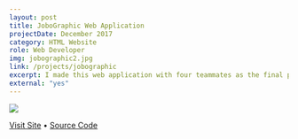 ```yaml
---
layout: post
title: JoboGraphic Web Application
projectDate: December 2017
category: HTML Website
role: Web Developer
img: jobographic2.jpg
link: /projects/jobographic
excerpt: I made this web application with four teammates as the final project for our Advanced Web Design Technologies course. With this website you can find jobs and companies in your area and also get directions. It uses four APIs, Javascript, jQuery, AJAX, and PHP. My responsibilities included the Google Maps Embed API, the Github Jobs API, styling, and debugging. Note that the Google Autocomplete API may not work on the current host of this website.
external: "yes"
---
```


<img src="http://cozymaus.github.io/img/jobographic2.jpg" class="img-fluid">
<p class="caption"><a href="https://jobographic.cozymaus.com" target="_blank">Visit Site</a> • <a href="https://github.com/cozymaus/jobographic" target="_blank">Source Code</a></p>
